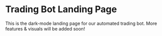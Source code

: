 # Trading Bot Landing Page

This is the dark-mode landing page for our automated trading bot. More features & visuals will be added soon!